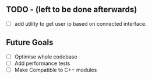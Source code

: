 ## TODO - (left to be done afterwards)
- [ ] add utility to get user ip based on connected interface.

## Future Goals
- [ ] Optimise whole codebase
- [ ] Add performance tests
- [ ] Make Compatible to C++ modules